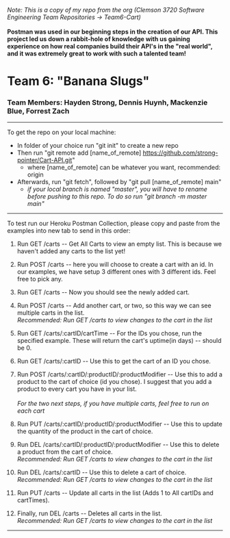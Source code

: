 *Note: This is a copy of my repo from the org (Clemson 3720 Software Engineering Team Repositories -> Team6-Cart)*</br></br>
**Postman was used in our beginning steps in the creation of our API. This project led us down a rabbit-hole of knowledge with us gaining experience on how real companies build their API's in the "real world", and it was extremely great to work with such a talented team!**

# Team 6: "Banana Slugs"
### Team Members: Hayden Strong, Dennis Huynh, Mackenzie Blue, Forrest Zach

***
To get the repo on your local machine:
* In folder of your choice run "git init" to create a new repo
* Then run "git remote add [name_of_remote] https://github.com/strong-pointer/Cart-API.git"
  * where [name_of_remote] can be whatever you want, recommended: origin
* Afterwards, run "git fetch", followed by "git pull [name_of_remote] main"
  * *if your local branch is named "master", you will have to rename before pushing to this repo. To do so run "git branch -m master main"*
***

To test run our Heroku Postman Collection, please copy and paste from the examples into new tab to send in this order:

1. Run GET /carts -- Get All Carts to view an empty list. This is because we haven't added any carts to the list yet!
2. Run POST /carts -- here you will choose to create a cart with an id. In our examples, we have setup 3 different ones with 3 different ids. Feel free to pick any.
3. Run GET /carts -- Now you should see the newly added cart.
4. Run POST /carts -- Add another cart, or two, so this way we can see multiple carts in the list.<br>
*Recommended: Run GET /carts to view changes to the cart in the list*

5. Run GET /carts/:cartID/cartTime -- For the IDs you chose, run the specified example. These will return the cart's uptime(in days) -- should be 0.
6. Run GET /carts/:cartID -- Use this to get the cart of an ID you chose.
7. Run POST /carts/:cartID/:productID/:productModifier -- Use this to add a product to the cart of choice (id you chose). I suggest that you add a product to every cart you have in your list.<br><br>
*For the two next steps, if you have multiple carts, feel free to run on each cart*<br>
8. Run PUT /carts/:cartID/:productID/:productModifier -- Use this to update the quantity of the product in the cart of choice.
9. Run DEL /carts/:cartID/:productID/:productModifier -- Use this to delete a product from the cart of choice.<br>
*Recommended: Run GET /carts to view changes to the cart in the list*

10. Run DEL /carts/:cartID -- Use this to delete a cart of choice.<br>
*Recommended: Run GET /carts to view changes to the cart in the list*
11. Run PUT /carts -- Update all carts in the list (Adds 1 to All cartIDs and cartTimes).
12. Finally, run DEL /carts -- Deletes all carts in the list.<br>
*Recommended: Run GET /carts to view changes to the cart in the list*
***
